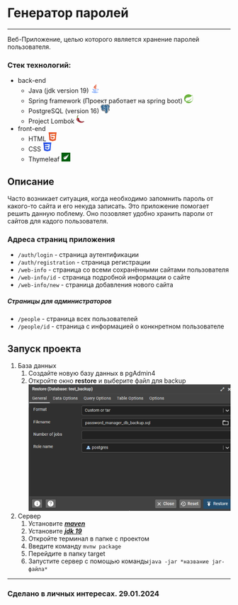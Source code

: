 # Генератор паролей

---

Веб-Приложение, целью которого является хранение паролей пользователя.

### Стек технологий:

* back-end
  * Java (jdk version 19) <img src="226777.png" style="width:20px; height:20px">
  * Spring framework (Проект работает на spring boot) <img src="spring-icon.svg" style="width:20px; height:20px">
  * PostgreSQL (version 16) <img src="Postgresql_elephant.svg" style="width:20px; height:20px">
  * Project Lombok <img src="45949248.png" style="width:20px; height:20px">
* front-end
  * HTML <img src="HTML5_Badge.svg" style="width:20px; height:20px">
  * CSS <img src="CSS3_logo.svg" style="width:20px; height:20px">
  * Thymeleaf <img src="thymeleaf-seeklogo.svg" style="width:20px; height:20px">

## Описание

Часто возникает ситуация, когда необходимо запомнить пароль от какого-то сайта и его некуда записать.
Это приложение помогает решить данную поблему. Оно позовляет удобно хранить пароли от сайтов для кадого пользователя.

### Адреса страниц приложения

* ```/auth/login``` - страница аутентификации
* ```/auth/registration``` - страница регистрации
* ```/web-info``` - страница со всеми сохранёнными сайтами пользователя
* ```/web-info/id``` - страница подробной информации о сайте
* ```/web-info/new``` - страница добавления нового сайта

##### Страницы для администраторов
* ```/people``` - страница всех пользователей
* ```/people/id``` - страница с информацией о конкнретном пользователе


## Запуск проекта

1. База данных
   1. Создайте новую базу данных в pgAdmin4
   2. Откройте окно __restore__ и выберите файл для backup ![restore window](restore_window.png)
2. Сервер
   1. Установите ___[maven](https://maven.apache.org/download.cgi)___
   2. Установите ___[jdk 19](https://www.oracle.com/java/technologies/javase/jdk19-archive-downloads.html)___
   3. Откройте терминал в папке с проектом
   4. Введите команду ```mvnw package```
   5. Перейдите в папку target
   6. Запустите сервер с помощью команды```java -jar *название jar-файла*```

---

### Сделано в личных интересах. 29.01.2024